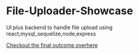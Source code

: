 # File-Uploader-Showcase
UI plus backend to handle file upload using react,mysql_sequelize,node,express



<a href="https://file-uploadershow-case.netlify.app">Checkout the final outcome overhere</a>
